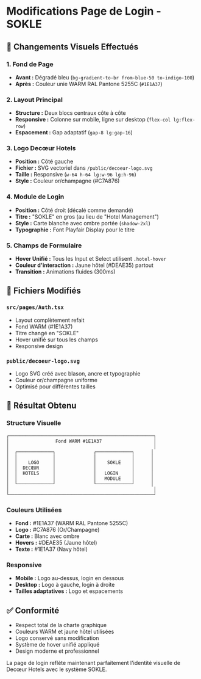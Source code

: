 # Modifications Page de Login - SOKLE

## 🎨 Changements Visuels Effectués

### 1. Fond de Page
- **Avant :** Dégradé bleu (`bg-gradient-to-br from-blue-50 to-indigo-100`)
- **Après :** Couleur unie WARM RAL Pantone 5255C (`#1E1A37`)

### 2. Layout Principal
- **Structure :** Deux blocs centraux côte à côte
- **Responsive :** Colonne sur mobile, ligne sur desktop (`flex-col lg:flex-row`)
- **Espacement :** Gap adaptatif (`gap-8 lg:gap-16`)

### 3. Logo Decœur Hotels
- **Position :** Côté gauche
- **Fichier :** SVG vectoriel dans `/public/decoeur-logo.svg`
- **Taille :** Responsive (`w-64 h-64 lg:w-96 lg:h-96`)
- **Style :** Couleur or/champagne (#C7A876)

### 4. Module de Login
- **Position :** Côté droit (décalé comme demandé)
- **Titre :** "SOKLE" en gros (au lieu de "Hotel Management")
- **Style :** Carte blanche avec ombre portée (`shadow-2xl`)
- **Typographie :** Font Playfair Display pour le titre

### 5. Champs de Formulaire
- **Hover Unifié :** Tous les Input et Select utilisent `.hotel-hover`
- **Couleur d'interaction :** Jaune hôtel (#DEAE35) partout
- **Transition :** Animations fluides (300ms)

## 📁 Fichiers Modifiés

### `src/pages/Auth.tsx`
- Layout complètement refait
- Fond WARM (#1E1A37)
- Titre changé en "SOKLE"
- Hover unifié sur tous les champs
- Responsive design

### `public/decoeur-logo.svg`
- Logo SVG créé avec blason, ancre et typographie
- Couleur or/champagne uniforme
- Optimisé pour différentes tailles

## 🎯 Résultat Obtenu

### Structure Visuelle
```
┌─────────────────────────────────────────────────────┐
│                 Fond WARM #1E1A37                   │
│                                                     │
│  ┌─────────────┐              ┌─────────────┐      │
│  │             │              │             │      │
│  │    LOGO     │              │    SOKLE    │      │
│  │  DECŒUR     │              │             │      │
│  │  HOTELS     │              │   LOGIN     │      │
│  │             │              │   MODULE    │      │
│  └─────────────┘              └─────────────┘      │
│                                                     │
└─────────────────────────────────────────────────────┘
```

### Couleurs Utilisées
- **Fond :** #1E1A37 (WARM RAL Pantone 5255C)
- **Logo :** #C7A876 (Or/Champagne)
- **Carte :** Blanc avec ombre
- **Hovers :** #DEAE35 (Jaune hôtel)
- **Texte :** #1E1A37 (Navy hôtel)

### Responsive
- **Mobile :** Logo au-dessus, login en dessous
- **Desktop :** Logo à gauche, login à droite
- **Tailles adaptatives :** Logo et espacements

## ✅ Conformité
- Respect total de la charte graphique
- Couleurs WARM et jaune hôtel utilisées
- Logo conservé sans modification
- Système de hover unifié appliqué
- Design moderne et professionnel

La page de login reflète maintenant parfaitement l'identité visuelle de Decœur Hotels avec le système SOKLE.
